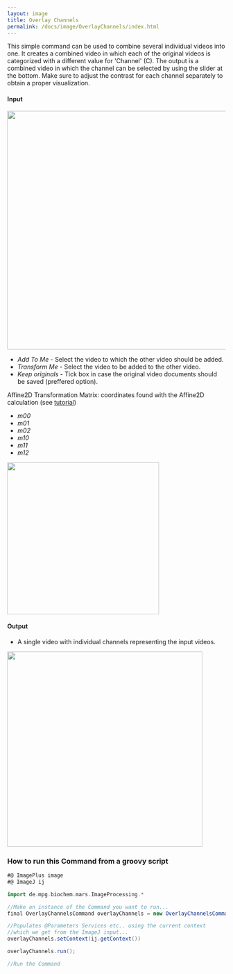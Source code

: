 ```yaml
---
layout: image
title: Overlay Channels
permalink: /docs/image/OverlayChannels/index.html
---
```

This simple command can be used to combine several individual videos into one. It creates a combined video in which each of the original videos is categorized with a different value for 'Channel' (C). The output is a combined video in which the channel can be selected by using the slider at the bottom. Make sure to adjust the contrast for each channel separately to obtain a proper visualization.

#### Input

<img align='center' src='{{site.baseurl}}/docs/image/img/img6.png' width='550' />

* *Add To Me* - Select the video to which the other video should be added.
* *Transform Me* - Select the video to be added to the other video.
* *Keep originals* - Tick box in case the original video documents should be saved (preffered option).

Affine2D Transformation Matrix: coordinates found with the Affine2D calculation (see [tutorial](https://duderstadt-lab.github.io/mars-docs/tutorials/affine2D/HowToCalculateAffine2D/))  
* *m00*
* *m01*
* *m02*
* *m10*
* *m11*
* *m12*

<img align='center' src='{{site.baseurl}}/docs/image/img/img5.png' width='350' />

#### Output

* A single video with individual channels representing the input videos.

<img align='center' src='{{site.baseurl}}/docs/image/img/img7.png' width='450' />

### How to run this Command from a groovy script

```groovy
#@ ImagePlus image
#@ ImageJ ij

import de.mpg.biochem.mars.ImageProcessing.*

//Make an instance of the Command you want to run...
final OverlayChannelsCommand overlayChannels = new OverlayChannelsCommand();

//Populates @Parameters Services etc.. using the current context
//which we get from the ImageJ input...
overlayChannels.setContext(ij.getContext())

overlayChannels.run();

//Run the Command
```
